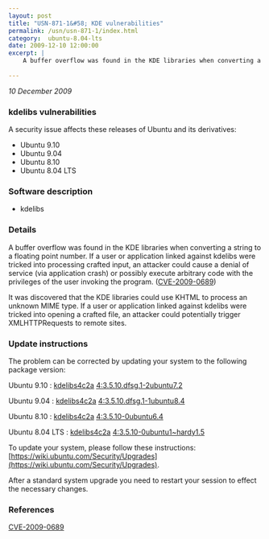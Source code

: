 ```yaml
---
layout: post
title: "USN-871-1&#58; KDE vulnerabilities"
permalink: /usn/usn-871-1/index.html
category:  ubuntu-8.04-lts
date: 2009-12-10 12:00:00
excerpt: |
    A buffer overflow was found in the KDE libraries when converting a string to a floating point number. If a user or application linked against kdelibs were tricked into processing crafted input, an attacker could cause a denial of service (via application crash) or possibly execute arbitrary code with the privileges of the user invoking the program. ([CVE-2009-0689](http://people.ubuntu.com/~ubuntu-security/cve/CVE-2009-0689))
    
--- 
```

 
 

*10 December 2009*

### kdelibs vulnerabilities

A security issue affects these releases of Ubuntu and its derivatives:

* Ubuntu 9.10
* Ubuntu 9.04
* Ubuntu 8.10
* Ubuntu 8.04 LTS

### Software description

* kdelibs 

### Details

A buffer overflow was found in the KDE libraries when converting a string to a floating point number. If a user or application linked against kdelibs were tricked into processing crafted input, an attacker could cause a denial of service (via application crash) or possibly execute arbitrary code with the privileges of the user invoking the program. ([CVE-2009-0689](http://people.ubuntu.com/~ubuntu-security/cve/CVE-2009-0689))

It was discovered that the KDE libraries could use KHTML to process an unknown MIME type. If a user or application linked against kdelibs were tricked into opening a crafted file, an attacker could potentially trigger XMLHTTPRequests to remote sites. 

### Update instructions

The problem can be corrected by updating your system to the following package version:

Ubuntu 9.10
 : [kdelibs4c2a](https://launchpad.net/ubuntu/+source/kdelibs) <span> [4:3.5.10.dfsg.1-2ubuntu7.2](https://launchpad.net/ubuntu/+source/kdelibs/4:3.5.10.dfsg.1-2ubuntu7.2) </span> 

Ubuntu 9.04
 : [kdelibs4c2a](https://launchpad.net/ubuntu/+source/kdelibs) <span> [4:3.5.10.dfsg.1-1ubuntu8.4](https://launchpad.net/ubuntu/+source/kdelibs/4:3.5.10.dfsg.1-1ubuntu8.4) </span> 

Ubuntu 8.10
 : [kdelibs4c2a](https://launchpad.net/ubuntu/+source/kdelibs) <span> [4:3.5.10-0ubuntu6.4](https://launchpad.net/ubuntu/+source/kdelibs/4:3.5.10-0ubuntu6.4) </span> 

Ubuntu 8.04 LTS
 : [kdelibs4c2a](https://launchpad.net/ubuntu/+source/kdelibs) <span> [4:3.5.10-0ubuntu1~hardy1.5](https://launchpad.net/ubuntu/+source/kdelibs/4:3.5.10-0ubuntu1~hardy1.5) </span> 

To update your system, please follow these instructions: [https://wiki.ubuntu.com/Security/Upgrades](https://wiki.ubuntu.com/Security/Upgrades).

After a standard system upgrade you need to restart your session to effect the necessary changes. 

### References

 
 [CVE-2009-0689](http://people.ubuntu.com/~ubuntu-security/cve/CVE-2009-0689)
 

